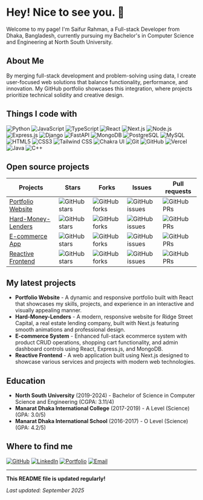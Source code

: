 # Hey! Nice to see you. 👋

Welcome to my page! I'm Saifur Rahman, a Full-stack Developer from Dhaka, Bangladesh, currently pursuing my Bachelor's in Computer Science and Engineering at North South University.

## About Me

By merging full-stack development and problem-solving using data, I create user-focused web solutions that balance functionality, performance, and innovation. My GitHub portfolio showcases this integration, where projects prioritize technical solidity and creative design.

## Things I code with

![Python](https://img.shields.io/badge/Python-3776AB?style=for-the-badge&logo=python&logoColor=white)
![JavaScript](https://img.shields.io/badge/JavaScript-F7DF1E?style=for-the-badge&logo=javascript&logoColor=black)
![TypeScript](https://img.shields.io/badge/TypeScript-007ACC?style=for-the-badge&logo=typescript&logoColor=white)
![React](https://img.shields.io/badge/React-20232A?style=for-the-badge&logo=react&logoColor=61DAFB)
![Next.js](https://img.shields.io/badge/Next.js-000000?style=for-the-badge&logo=next.js&logoColor=white)
![Node.js](https://img.shields.io/badge/Node.js-43853D?style=for-the-badge&logo=node.js&logoColor=white)
![Express.js](https://img.shields.io/badge/Express.js-404D59?style=for-the-badge)
![Django](https://img.shields.io/badge/Django-092E20?style=for-the-badge&logo=django&logoColor=white)
![FastAPI](https://img.shields.io/badge/FastAPI-005571?style=for-the-badge&logo=fastapi)
![MongoDB](https://img.shields.io/badge/MongoDB-4EA94B?style=for-the-badge&logo=mongodb&logoColor=white)
![PostgreSQL](https://img.shields.io/badge/PostgreSQL-316192?style=for-the-badge&logo=postgresql&logoColor=white)
![MySQL](https://img.shields.io/badge/MySQL-00000F?style=for-the-badge&logo=mysql&logoColor=white)
![HTML5](https://img.shields.io/badge/HTML5-E34F26?style=for-the-badge&logo=html5&logoColor=white)
![CSS3](https://img.shields.io/badge/CSS3-1572B6?style=for-the-badge&logo=css3&logoColor=white)
![Tailwind CSS](https://img.shields.io/badge/Tailwind_CSS-38B2AC?style=for-the-badge&logo=tailwind-css&logoColor=white)
![Chakra UI](https://img.shields.io/badge/Chakra--UI-319795?style=for-the-badge&logo=chakra-ui&logoColor=white)
![Git](https://img.shields.io/badge/Git-F05032?style=for-the-badge&logo=git&logoColor=white)
![GitHub](https://img.shields.io/badge/GitHub-100000?style=for-the-badge&logo=github&logoColor=white)
![Vercel](https://img.shields.io/badge/Vercel-000000?style=for-the-badge&logo=vercel&logoColor=white)
![Java](https://img.shields.io/badge/Java-ED8B00?style=for-the-badge&logo=java&logoColor=white)
![C++](https://img.shields.io/badge/C%2B%2B-00599C?style=for-the-badge&logo=c%2B%2B&logoColor=white)

## Open source projects

| Projects                                                        | Stars                                                                                        | Forks                                                                                        | Issues                                                                            | Pull requests                                                                     |
| --------------------------------------------------------------- | -------------------------------------------------------------------------------------------- | -------------------------------------------------------------------------------------------- | --------------------------------------------------------------------------------- | --------------------------------------------------------------------------------- |
| [Portfolio Website](https://portfolio-alpha-ten-99.vercel.app/) | ![GitHub stars](https://img.shields.io/github/stars/saif955/portfolio?style=social)          | ![GitHub forks](https://img.shields.io/github/forks/saif955/portfolio?style=social)          | ![GitHub issues](https://img.shields.io/github/issues/saif955/portfolio)          | ![GitHub PRs](https://img.shields.io/github/issues-pr/saif955/portfolio)          |
| [Hard-Money-Lenders](https://real-estate-loan.vercel.app/)      | ![GitHub stars](https://img.shields.io/github/stars/saif955/hard-money-lenders?style=social) | ![GitHub forks](https://img.shields.io/github/forks/saif955/hard-money-lenders?style=social) | ![GitHub issues](https://img.shields.io/github/issues/saif955/hard-money-lenders) | ![GitHub PRs](https://img.shields.io/github/issues-pr/saif955/hard-money-lenders) |
| [E-commerce App](https://github.com/saif955/ecommerce-app)      | ![GitHub stars](https://img.shields.io/github/stars/saif955/ecommerce-app?style=social)      | ![GitHub forks](https://img.shields.io/github/forks/saif955/ecommerce-app?style=social)      | ![GitHub issues](https://img.shields.io/github/issues/saif955/ecommerce-app)      | ![GitHub PRs](https://img.shields.io/github/issues-pr/saif955/ecommerce-app)      |
| [Reactive Frontend](https://reactie-frontend.vercel.app/)       | ![GitHub stars](https://img.shields.io/github/stars/saif955/reactive-frontend?style=social)  | ![GitHub forks](https://img.shields.io/github/forks/saif955/reactive-frontend?style=social)  | ![GitHub issues](https://img.shields.io/github/issues/saif955/reactive-frontend)  | ![GitHub PRs](https://img.shields.io/github/issues-pr/saif955/reactive-frontend)  |

## My latest projects

- **Portfolio Website** - A dynamic and responsive portfolio built with React that showcases my skills, projects, and experience in an interactive and visually appealing manner.
- **Hard-Money-Lenders** - A modern, responsive website for Ridge Street Capital, a real estate lending company, built with Next.js featuring smooth animations and professional design.
- **E-commerce System** - Enhanced full-stack ecommerce system with product CRUD operations, shopping cart functionality, and admin dashboard controls using React, Express.js, and MongoDB.
- **Reactive Frontend** - A web application built using Next.js designed to showcase various services and projects with modern web technologies.

## Education

- **North South University** (2019-2024) - Bachelor of Science in Computer Science and Engineering (CGPA: 3.11/4)
- **Manarat Dhaka International College** (2017-2019) - A Level (Science) (GPA: 3.0/5)
- **Manarat Dhaka International School** (2016-2017) - O Level (Science) (GPA: 4.2/5)

## Where to find me

[![GitHub](https://img.shields.io/badge/GitHub-100000?style=for-the-badge&logo=github&logoColor=white)](https://github.com/saif955)
[![LinkedIn](https://img.shields.io/badge/LinkedIn-0077B5?style=for-the-badge&logo=linkedin&logoColor=white)](https://www.linkedin.com/in/saifur-rahman-99a606290/)
[![Portfolio](https://img.shields.io/badge/Portfolio-000000?style=for-the-badge&logo=About.me&logoColor=white)](https://portfolio-alpha-ten-99.vercel.app/)
[![Email](https://img.shields.io/badge/Email-D14836?style=for-the-badge&logo=gmail&logoColor=white)](mailto:saifrahman363@gmail.com)

---

**This README file is updated regularly!**

_Last updated: September 2025_
